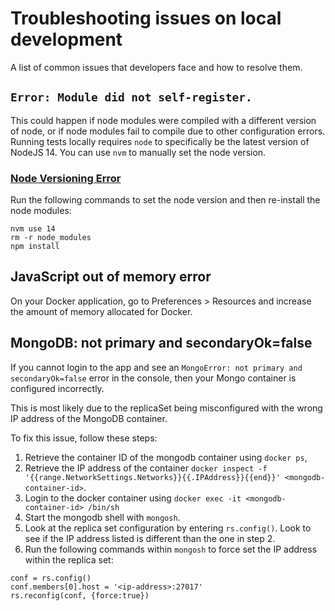 # Troubleshooting issues on local development

A list of common issues that developers face and how to resolve them.

## `Error: Module did not self-register.`

This could happen if node modules were compiled with a different version of node, or if node modules fail to compile due to other configuration errors.
Running tests locally requires `node` to specifically be the latest version of NodeJS 14. You can use `nvm` to manually set the node version.

### [Node Versioning Error](https://stackoverflow.com/questions/28486891/uncaught-error-module-did-not-self-register)

Run the following commands to set the node version and then re-install the node modules:

```
nvm use 14
rm -r node_modules
npm install
```

## JavaScript out of memory error

On your Docker application, go to Preferences > Resources and increase the amount of memory allocated for Docker.

## MongoDB: not primary and secondaryOk=false

If you cannot login to the app and see an `MongoError: not primary and secondaryOk=false` error in the console, then your Mongo container is configured incorrectly.

This is most likely due to the replicaSet being misconfigured with the wrong IP address of the MongoDB container.

To fix this issue, follow these steps:

1. Retrieve the container ID of the mongodb container using `docker ps`,
2. Retrieve the IP address of the container `docker inspect -f '{{range.NetworkSettings.Networks}}{{.IPAddress}}{{end}}' <mongodb-container-id>`.
3. Login to the docker container using `docker exec -it <mongodb-container-id> /bin/sh`
4. Start the mongodb shell with `mongosh`.
5. Look at the replica set configuration by entering `rs.config()`. Look to see if the IP address listed is different than the one in step 2.
6. Run the following commands within `mongosh` to force set the IP address within the replica set:

```
conf = rs.config()
conf.members[0].host = '<ip-address>:27017'
rs.reconfig(conf, {force:true})
```